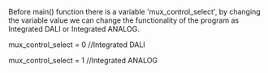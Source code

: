 Before main() function there is a variable 'mux_control_select', by changing the variable value we can change the functionality of the program as Integrated DALI or Integrated ANALOG.


mux_control_select = 0    //Integrated DALI

mux_control_select = 1    //Integrated ANALOG
